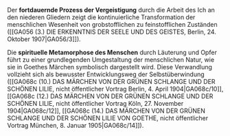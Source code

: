 
Der **fortdauernde Prozess der Vergeistigung** durch die Arbeit des Ich an den niederen Gliedern zeigt die kontinuierliche Transformation der menschlichen Wesenheit von grobstofflichen zu feinstofflichen Zuständen ([[GA056 (3.) DIE ERKENNTNIS DER SEELE UND DES GEISTES, Berlin, 24. Oktober 1907|GA056/3]]).

Die **spirituelle Metamorphose des Menschen** durch Läuterung und Opfer führt zu einer grundlegenden Umgestaltung der menschlichen Natur, wie sie in Goethes Märchen symbolisch dargestellt wird. Diese Verwandlung vollzieht sich als bewusster Entwicklungsweg der Selbstüberwindung ([[GA068c (10.) DAS MÄRCHEN VON DER GRÜNEN SCHLANGE UND DER SCHÖNEN LILIE, nicht öffentlicher Vortrag Berlin, 4. April 1904|GA068c/10]], [[GA068c (12.) DAS MÄRCHEN VON DER GRÜNEN SCHLANGE UND DER SCHÖNEN LILIE, nicht öffentlicher Vortrag Köln, 27. November 1904|GA068c/12]], [[GA068c (14.) DAS MÄRCHEN VON DER GRÜNEN SCHLANGE UND DER SCHÖNEN LILIE VON GOETHE, nicht öffentlicher Vortrag München, 8. Januar 1905|GA068c/14]]).
